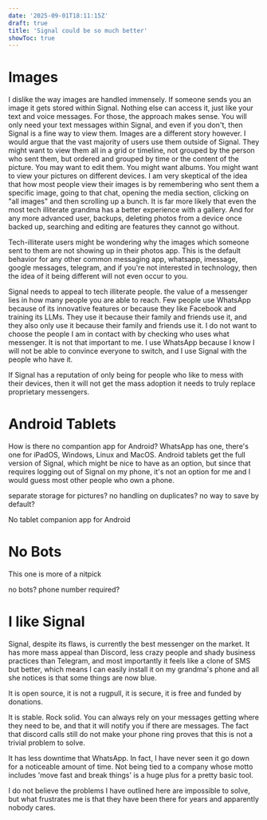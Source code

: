 ```yaml
---
date: '2025-09-01T18:11:15Z'
draft: true
title: 'Signal could be so much better'
showToc: true
---
```



# Images

I dislike the way images are handled immensely. 
If someone sends you an image it gets stored within Signal. Nothing else can
access it, just like your text and voice messages. For those, the approach makes
sense. You will only need your text messages within Signal, and even if you
don't, then Signal is a fine way to view them. 
Images are a different story however. I would argue that the vast majority of
users use them outside of Signal. They might want to view them all in a grid or
timeline, not grouped by the person who sent them, but ordered and grouped by time or the
content of the picture.
You may want to edit them. You might want albums. You might want to view your
pictures on different devices.
I am very skeptical of the idea that how most people view their images is by
remembering who sent them a specific image, going to that chat, opening the
media section, clicking on "all images" and then scrolling up a bunch. 
It is far more likely that even the most tech illiterate grandma has a better
experience with a gallery. And for any more advanced user, backups, deleting
photos from a device once backed up, searching and editing are features they
cannot go without.

Tech-illiterate users might be wondering why the images which someone sent to
them are not showing up in their photos app. This is the default behavior for
any other common messaging app, whatsapp, imessage, google messages, telegram,
and if you're not interested in technology, then the idea of it being different
will not even occur to you.

Signal needs to appeal to tech illiterate people. the value of a messenger lies in
how many people you are able to reach. Few people use WhatsApp because of its
innovative features or because they like Facebook and training its LLMs. They
use it because their family and friends use it, and they also only use it
because their family and friends use it. I do not want to choose the people I am
in contact with by checking who uses what messenger. It is not that important to
me. I use WhatsApp because I know I will not be able to convince everyone to
switch, and I use Signal with the people who have it. 

If Signal has a reputation of only being for people who like to mess with their
devices, then it will not get the mass adoption it needs to truly replace
proprietary messengers. 

# Android Tablets

How is there no compantion app for Android? WhatsApp has one, there's one for
iPadOS, Windows, Linux and MacOS. Android tablets get the full version of
Signal, which might be nice to have as an option, but since that requires
logging out of Signal on my phone, it's not an option for me and I would guess
most other people who own a phone. 

separate storage for pictures?
no handling on duplicates?
no way to save by default?

No tablet companion app for Android


# No Bots

This one is more of a nitpick

no bots?
phone number required?


# I like Signal

Signal, despite its flaws, is currently the best messenger on the market. It has
more mass appeal than Discord, less crazy people and shady business practices
than Telegram, and most importantly it feels like a clone of SMS but better,
which means I can easily install it on my grandma's phone and all she notices is
that some things are now blue. 

It is open source, it is not a rugpull, it is secure, it is free and funded by
donations. 

It is stable. Rock solid. You can always rely on your messages getting where
they need to be, and that it will notify you if there are messages. The fact
that discord calls still do not make your phone ring proves that this is not a
trivial problem to solve. 

It has less downtime that WhatsApp. In fact, I have never seen it go down for a
noticeable amount of time. Not being tied to a company whose motto includes
'move fast and break things' is a huge plus for a pretty basic tool. 

I do not believe the problems I have outlined here are impossible to solve, but
what frustrates me is that they have been there for years and apparently nobody
cares.  


